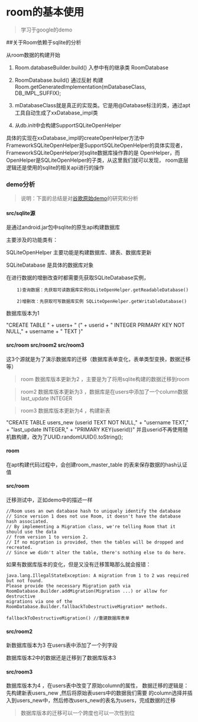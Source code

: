 room的基本使用
===

>学习于google的demo

##关于Room依赖于sqlite的分析

从room数据的构建开始

1) Room.databaseBuilder.build() 入参中有的继承类 RoomDatabase

2) RoomDatabase.build() 通过反射 构建 Room.getGeneratedImplementation(mDatabaseClass, DB_IMPL_SUFFIX);

3) mDatabaseClass就是真正的实现类。它是用@Database标注的类，通过apt工具自动生成了xxDatabase_impl类

4) 从db.init中会构建SupportSQLiteOpenHelper

具体的实现在xxDatabase_impl的createOpenHelper方法中
FrameworkSQLiteOpenHelper是SupportSQLiteOpenHelper的具体实现者，
FrameworkSQLiteOpenHelper对sqlite数据库操作靠的是
OpenHelper，而OpenHelper是SQLiteOpenHelper的子类，从这里我们就可以发现，
room底层逻辑还是使用的sqlite的相关api进行的操作


### demo分析

> 说明：下面的总结是对[谷歌原始demo](https://github.com/android/architecture-components-samples)的研究和分析

#### src/sqlite源
是通过android.jar包中sqlite的原生api构建数据库

主要涉及的功能类有：

SQLiteOpenHelper 主要功能是构建数据库、建表、数据库更新

SQLiteDatabase 是具体的数据库对象

在进行数据的增删改查时都需要先获取SQLiteDatabase实例，
```text
    1)查询数据：先获取可读数据库实例SQLiteOpenHelper.getReadableDatabase()

    2)增删改：先获取可写数据库实例 SQLiteOpenHelper.getWritableDatabase()
```


数据库版本为1

 "CREATE TABLE " + users+ " (" +
                     userid + " INTEGER  PRIMARY KEY NOT NULL," +
                     username + " TEXT )"


#### src/room src/room2 src/room3

这3个源就是为了演示数据库的迁移（数据库表单变化，表单类型变换，数据迁移等）

> room 数据库版本更新为2 ，主要是为了将用sqlite构建的数据迁移到room

> room2 数据库版本更新为3 ，数据库是在users中添加了一个column数据 last_update INTEGER

> room3 数据库版本更新为4 ，构建新表

 "CREATE TABLE users_new (userid TEXT NOT NULL,"
                             + "username TEXT,"
                             + "last_update INTEGER,"
                             + "PRIMARY KEY(userid))"
  并且userid不再使用随机数构建，改为了UUID.randomUUID().toString();

#### room
在apt构建代码过程中，会创建room_master_table 的表来保存数据的hash认证值

#### src/room

迁移测试中，正如demo中的描述一样

    //Room uses an own database hash to uniquely identify the database
    // Since version 1 does not use Room, it doesn't have the database hash associated.
    // By implementing a Migration class, we're telling Room that it should use the data
    // from version 1 to version 2.
    // If no migration is provided, then the tables will be dropped and recreated.
    // Since we didn't alter the table, there's nothing else to do here.


如果有数据库版本的变化，但是又没有迁移策略那么就会报错：

    java.lang.IllegalStateException: A migration from 1 to 2 was required but not found.
    Please provide the necessary Migration path via
    RoomDatabase.Builder.addMigration(Migration ...) or allow for destructive
    migrations via one of the
    RoomDatabase.Builder.fallbackToDestructiveMigration* methods.

    fallbackToDestructiveMigration() //重建数据库表单

#### src/room2
新数据库版本为3 在users表中添加了一个列字段

数据库版本2中的数据还是迁移到了数据库版本3

#### src/room3
数据库版本为4  ，在users表中改变了原始column的属性，
数据迁移的逻辑是：先构建新表users_new  ,然后将原始表users中的数据我们需要
的column选择并插入到users_new中，然后修改users_new的表名为users，完成数据的迁移

> 数据库版本的迁移可以一个跨度也可以一次性到位

